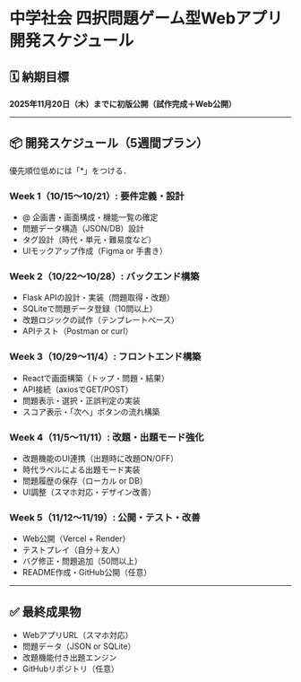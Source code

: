 # 中学社会 四択問題ゲーム型Webアプリ 開発スケジュール

## 🗓 納期目標
**2025年11月20日（木）までに初版公開（試作完成＋Web公開）**

---

## 📦 開発スケジュール（5週間プラン）
優先順位低めには「*」をつける．

### Week 1（10/15〜10/21）: 要件定義・設計
- @ 企画書・画面構成・機能一覧の確定
- 問題データ構造（JSON/DB）設計
- タグ設計（時代・単元・難易度など）
- UIモックアップ作成（Figma or 手書き）

### Week 2（10/22〜10/28）: バックエンド構築
- Flask APIの設計・実装（問題取得・改題）
- SQLiteで問題データ登録（10問以上）
- 改題ロジックの試作（テンプレートベース）
- APIテスト（Postman or curl）

### Week 3（10/29〜11/4）: フロントエンド構築
- Reactで画面構築（トップ・問題・結果）
- API接続（axiosでGET/POST）
- 問題表示・選択・正誤判定の実装
- スコア表示・「次へ」ボタンの流れ構築

### Week 4（11/5〜11/11）: 改題・出題モード強化
- 改題機能のUI連携（出題時に改題ON/OFF）
- 時代ラベルによる出題モード実装
- 問題履歴の保存（ローカル or DB）
- UI調整（スマホ対応・デザイン改善）

### Week 5（11/12〜11/19）: 公開・テスト・改善
- Web公開（Vercel + Render）
- テストプレイ（自分＋友人）
- バグ修正・問題追加（50問以上）
- README作成・GitHub公開（任意）

---

## ✅ 最終成果物
- WebアプリURL（スマホ対応）
- 問題データ（JSON or SQLite）
- 改題機能付き出題エンジン
- GitHubリポジトリ（任意）

